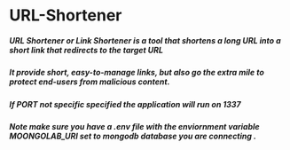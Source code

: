 # URL-Shortener
##### URL Shortener or Link Shortener is a tool that shortens a long URL into a short link that redirects to the target URL
##### It provide short, easy-to-manage links, but also go the extra mile to protect end-users from malicious content.
##### If PORT not specific specified the application will run on 1337
##### Note make sure you have a .env file with the enviornment variable MOONGOLAB_URI set to mongodb database you are connecting .
